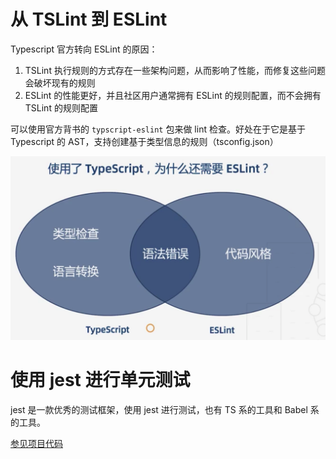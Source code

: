 # 从 TSLint 到 ESLint

Typescript 官方转向 ESLint 的原因：

1. TSLint 执行规则的方式存在一些架构问题，从而影响了性能，而修复这些问题会破坏现有的规则
2. ESLint 的性能更好，并且社区用户通常拥有 ESLint 的规则配置，而不会拥有 TSLint 的规则配置

可以使用官方背书的 `typscript-eslint` 包来做 lint 检查。好处在于它是基于 Typescript 的 AST，支持创建基于类型信息的规则（tsconfig.json）

![为什么使用了TS还要用ESLint](./assets/eslint_ts.png)

# 使用 jest 进行单元测试

jest 是一款优秀的测试框架，使用 jest 进行测试，也有 TS 系的工具和 Babel 系的工具。

[参见项目代码](./demos/ts-jest/)
